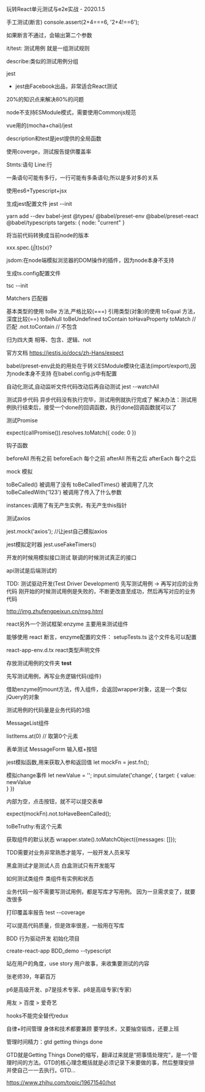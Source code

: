 玩转React单元测试与e2e实战 - 2020.1.5

手工测试(断言)
console.assert(2+4===6, '2+4!==6');

如果断言不通过，会输出第二个参数

it/test: 测试用例
就是一组测试规则

describe:类似的测试用例分组

jest
- jest由Facebook出品，非常适合React测试

20%的知识点来解决80%的问题

node不支持ESModule模式，需要使用Commonjs规范

vue用的(mocha+chai)/jest

description和test是jest提供的全局函数

使用coverge，测试报告提供覆盖率

Stmts:语句
Line:行

一条语句可能有多行，一行可能有多条语句;所以是多对多的关系

使用es6+Typescript+jsx

生成jest配置文件
jest --init

yarn add --dev babel-jest @types/ @babel/preset-env @babel/preset-react @babel/typescripts
targets: {
	node: "current"
}

将当前代码转换成当前node的版本

xxx.spec.(j|t)s(x)?

jsdom:在node端模拟浏览器的DOM操作的插件，因为node本身不支持

生成ts.config配置文件

tsc --init

Matchers
匹配器

基本类型的使用 toBe 方法,严格比较(===)
引用类型(对象)的使用 toEqual 方法，深度比较(==)
toBeNull
toBeUndefined
toContain
toHavaProperty
toMatch // 匹配
.not.toContain // 不包含

归为四大类
相等、包含、逻辑、not

官方文档
https://jestjs.io/docs/zh-Hans/expect

babel/preset-env此处的用处在于转义ESModule模块化语法(import/export),因为node本身不支持
在babel.config.js中有配置

自动化测试,自动监听文件代码改动后再自动测试
jest --watchAll

测试异步代码
异步代码没有执行完毕，测试用例就执行完成了
解决办法：测试用例执行结束后，接受一个done的回调函数，执行done回调函数就可以了

测试Promise

expect(callPromise()).resolves.toMatch({ code: 0 })

钩子函数

beforeAll 所有之前
beforeEach 每个之前
afterAll 所有之后
afterEach 每个之后

mock 模拟

toBeCalled() 被调用了没有
toBeCalledTimes() 被调用了几次
toBeCalledWith('123') 被调用了传入了什么参数

instances:调用了有无产生实例，有无产生this指针

测试axios

jest.mock('axios'); //让jest自己模拟axios

jest模拟定时器
jest.useFakeTimers()

开发的时候用模拟接口测试
联调的时候测试真正的接口

api测试是后端测试的

TDD: 测试驱动开发(Test Driver Development)
先写测试用例 -> 再写对应的业务代码
刚开始的时候测试用例是失败的，不断更改直至成功，然后再写对应的业务代码

http://img.zhufengpeixun.cn/msg.html

react另外一个测试框架:enzyme
主要用来测试组件

能够使用 react 断言，enzyme配置的文件：
setupTests.ts
这个文件名可以配置

react-app-env.d.tx
react类型声明文件

存放测试用例的文件夹 __test__

先写测试用例，再写业务逻辑代码(组件)

借助enzyme的mount方法，传入组件，会返回wrapper对象，这是一个类似jQuery的对象

测试用例的代码量是业务代码的3倍

MessageList组件

listItems.at(0) // 取第0个元素

表单测试
MessageForm
输入框+按钮

jest模拟函数,用来获取入参和返回值
let mockFn = jest.fn();

模拟change事件
let newValue = '';
input.simulate('change', {
    target: {
	value: newValue  
    }
})

内部为空，点击按钮，就不可以提交表单

expect(mockFn).not.toHaveBeenCalled();

toBeTruthy:有这个元素

获取组件的默认状态
wrapper.state().toMatchObject({messages: []});

TDD需要对业务非常熟悉才能写，一般开发人员来写

黑盒测试才是测试人员  白盒测试只有开发能写

如何测试类组件
类组件有实例和状态

业务代码一般不需要写测试用例，都是写库才写用例。
因为一旦需求变了，就要改很多

打印覆盖率报告
test --coverage

可以提高代码质量，但是效率很差，一般用在写库

BDD
行为驱动开发
初始化项目

create-react-app BDD_demo --typescript

站在用户的角度，use story 用户故事，来收集要测试的内容

张老师39，年薪百万

p6是高级开发、p7是技术专家、p8是高级专家(专家)

用友 > 百度 > 爱奇艺

hooks不能完全替代redux

自律+时间管理
身体和技术都要兼顾
要学技术，又要抽空锻炼，还要上班

管理时间精力：gtd
getting things done

GTD就是Getting Things Done的缩写，翻译过来就是“把事情处理完”，是一个管理时间的方法。GTD的核心理念概括就是必须记录下来要做的事，然后整理安排并使自己一一去执行。GTD...

https://www.zhihu.com/topic/19671540/hot



